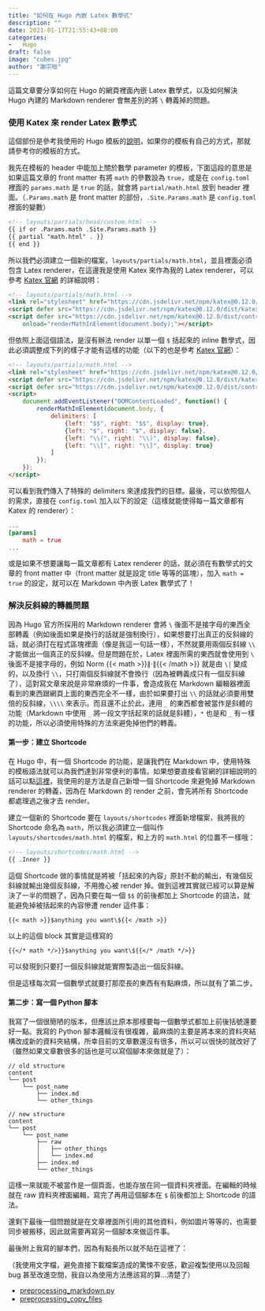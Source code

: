 ```yaml
---
title: "如何在 Hugo 內嵌 Latex 數學式"
description: ""
date: 2021-01-17T21:55:43+08:00
categories:
-   Hugo
draft: false
image: "cubes.jpg"
author: "謝宗晅"
---
```


這篇文章要分享如何在 Hugo 的網頁裡面內嵌 Latex 數學式，以及如何解決 Hugo 內建的 Markdown renderer 會無差別的將 `\` 轉義掉的問題。

### 使用 Katex 來 render Latex 數學式

這個部份是參考我使用的 Hugo 模板的[說明](https://theme-stack.jimmycai.com/p/math-typesetting/)，如果你的模板有自己的方式，那就請參考你的模板的方式。

我先在模板的 header 中能加上關於數學 parameter 的模板，下面這段的意思是如果這篇文章的 front matter 有將 `math` 的參數設為 `true`，或是在 `config.toml` 裡面的 `params.math` 是 `true` 的話，就會將 `partial/math.html` 放到 header 裡面。（`.Params.math` 是 front matter 的部份，`.Site.Params.math` 是 `config.toml` 裡面的變數）
```HTML
<!-- layouts/partials/head/custom.html -->
{{ if or .Params.math .Site.Params.math }}
{{ partial "math.html" . }}
{{ end }}
```
所以我們必須建立一個新的檔案，`layouts/partials/math.html`，並且裡面必須包含 Latex renderer，在這邊我是使用 Katex 來作為我的 Latex renderer，可以參考 [Katex 官網](https://katex.org/docs/autorender.html) 的詳細說明：
```HTML
<!-- layouts/partials/math.html -->
<link rel="stylesheet" href="https://cdn.jsdelivr.net/npm/katex@0.12.0/dist/katex.min.css" integrity="sha384-AfEj0r4/OFrOo5t7NnNe46zW/tFgW6x/bCJG8FqQCEo3+Aro6EYUG4+cU+KJWu/X" crossorigin="anonymous">
<script defer src="https://cdn.jsdelivr.net/npm/katex@0.12.0/dist/katex.min.js" integrity="sha384-g7c+Jr9ZivxKLnZTDUhnkOnsh30B4H0rpLUpJ4jAIKs4fnJI+sEnkvrMWph2EDg4" crossorigin="anonymous"></script>
<script defer src="https://cdn.jsdelivr.net/npm/katex@0.12.0/dist/contrib/auto-render.min.js" integrity="sha384-mll67QQFJfxn0IYznZYonOWZ644AWYC+Pt2cHqMaRhXVrursRwvLnLaebdGIlYNa" crossorigin="anonymous"
    onload="renderMathInElement(document.body);"></script>
```
但依照上面這個語法，是沒有辦法 render 以單一個 `$` 括起來的 inline 數學式，因此必須調整成下列的樣子才能有這樣的功能（以下的也是參考 [Katex 官網](https://katex.org/docs/autorender.html)）：
```HTML
<!-- layouts/partials/math.html -->
<link rel="stylesheet" href="https://cdn.jsdelivr.net/npm/katex@0.12.0/dist/katex.min.css" integrity="sha384-AfEj0r4/OFrOo5t7NnNe46zW/tFgW6x/bCJG8FqQCEo3+Aro6EYUG4+cU+KJWu/X" crossorigin="anonymous">
<script defer src="https://cdn.jsdelivr.net/npm/katex@0.12.0/dist/katex.min.js" integrity="sha384-g7c+Jr9ZivxKLnZTDUhnkOnsh30B4H0rpLUpJ4jAIKs4fnJI+sEnkvrMWph2EDg4" crossorigin="anonymous"></script>
<script defer src="https://cdn.jsdelivr.net/npm/katex@0.12.0/dist/contrib/auto-render.min.js" integrity="sha384-mll67QQFJfxn0IYznZYonOWZ644AWYC+Pt2cHqMaRhXVrursRwvLnLaebdGIlYNa" crossorigin="anonymous"></script>
<script>
    document.addEventListener("DOMContentLoaded", function() {
        renderMathInElement(document.body, {
            delimiters: [
                {left: "$$", right: "$$", display: true},
                {left: "$", right: "$", display: false},
                {left: "\\(", right: "\\)", display: false},
                {left: "\\[", right: "\\]", display: true}
            ]
        });
    });
</script>
```
可以看到我們傳入了特殊的 delimiters 來達成我們的目標。最後，可以依照個人的需求，直接在 `config.toml` 加入以下的設定（這樣就能使得每一篇文章都有 Katex 的 renderer）：
```toml
...
[params]
    math = true
...
```
或是如果不想要讓每一篇文章都有 Latex renderer 的話，就必須在有數學式的文章的 front matter 中（front matter 就是設定 title 等等的區塊），加入 `math = true` 的設定，就可以在 Markdown 中內嵌 Latex 數學式了！

### 解決反斜線的轉義問題

因為 Hugo 官方所採用的 Markdown renderer 會將 `\` 後面不是接字母的東西全部轉義（例如後面如果是換行的話就是強制換行），如果想要打出真正的反斜線的話，就必須打在程式區塊裡面（像是我這一句話一樣），不然就要用兩個反斜線 `\\` 才能做出一個真正的反斜線。但是問題在於，Latex 裡面所需的東西就會使用到 `\` 後面不是接字母的，例如 Norm {{< math >}}$\|\cdot\|${{< /math >}} 就是由 `\|` 變成的，以及換行 `\\`，只打兩個反斜線就不會換行（因為被轉義成只有一個反斜線了），這對寫文章來說是非常麻煩的一件事，會造成我在 Markdown 編輯器裡面看到的東西跟網頁上面的東西完全不一樣，由於如果要打出 `\\` 的話就必須要用雙倍的反斜線，`\\\\` 來表示。而且還不止於此，連用 `_` 的東西都會被當作是斜體的功能（Markdown 中使用 `_` 將一段文字括起來的話就是斜體），`*` 也是和 `_` 有一樣的功能，所以必須使用特殊的方法來避免掉他們的轉義。

#### 第一步：建立 Shortcode

在 Hugo 中，有一個 Shortcode 的功能，是讓我們在 Markdown 中，使用特殊的模板語法就可以為我們達到非常便利的事情。如果想要直接看官網的詳細說明的話可以點[這裡](https://gohugo.io/content-management/shortcodes/)，我使用的是方法是自己新增一個 Shortcode 來避免掉 Markdown renderer 的轉義，因為在 Markdown 的 render 之前，會先將所有 Shortcode 都處理過之後才去 render。

建立一個新的 Shortcode 要在 `layouts/shortcodes` 裡面新增檔案，我將我的 Shortcode 命名為 `math`，所以我必須建立一個叫作 `layouts/shortcodes/math.html` 的檔案，和上方的 `math.html` 的位置不一樣哦：
```HTML
<!-- layouts/shortcodes/math.html -->
{{ .Inner }}
```
這個 Shortcode 做的事情就是將被「括起來的內容」原封不動的輸出，有幾個反斜線就輸出幾個反斜線，不用擔心被 render 掉。做到這裡其實就已經可以算是解決了一半的問題了，因為只要在每一個 `$$` 的前後都加上 Shortcode 的語法，就能避免掉被括起來的內容慘遭 render 這件事：
```
{{< math >}}$anything you want\${{< /math >}}
```
以上的這個 block 其實是這樣寫的
```
{{</* math */>}}$anything you want\${{</* /math */>}}
```
可以發現到只要打一個反斜線就能實際製造出一個反斜線。

但是這樣每次寫一個數學式就要打那麼長的東西有有點麻煩，所以就有了第二步。

#### 第二步：寫一個 Python 腳本

我寫了一個很簡陋的版本，但應該比原本那樣要每一個數學式都加上前後括號還要好一點。我寫的 Python 腳本邏輯沒有很複雜，最麻煩的主要是將本來的資料夾結構改成新的資料夾結構，所幸目前的文章數還沒有很多，所以可以很快的就改好了（雖然如果文章數很多的話也是可以寫個腳本來做就是了）：
```
// old structure
content
└── post
    └── post_name
        ├── index.md
        └── other_things

// new structure
content
└── post
    └── post_name
        ├── raw
        │   ├── other_things
        │   └── index.md
        ├── index.md
        └── other_things
```
這樣一來就能不被當作是一個頁面，也能存放在同一個資料夾裡面。在編輯的時候就在 raw 資料夾裡面編輯，寫完了再用這個腳本在 `$` 前後都加上 Shortcode 的語法。

還剩下最後一個問題就是在文章裡面所引用的其他資料，例如圖片等等的，也需要同步被搬移，因此就需要再寫另一個腳本來做這件事。

最後附上我寫的腳本們，因為有點長所以就不貼在這裡了：

（我使用文字檔，避免直接下載檔案造成的驚悚不安感，歡迎複製使用以及回報 bug 甚至改進空間，我自以為使用方法應該寫的算...清楚了）

* [preprocessing_markdown.py](/codes/write-math-on-hugo/preprocessing_markdown.txt)
* [preprocessing_copy_files](/codes/write-math-on-hugo/preprocessing_copy_files.txt)
